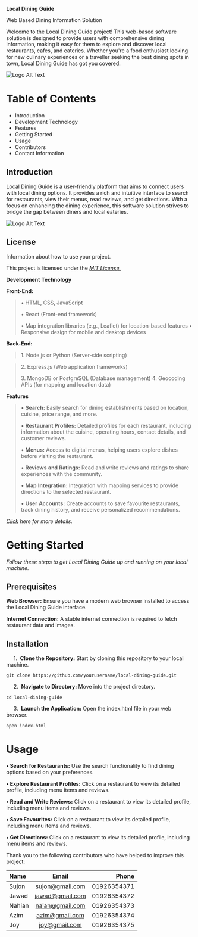 **Local** **Dining** **Guide**

Web Based Dining Information Solution

Welcome to the Local Dining Guide project! This web-based software
solution is designed to provide users with comprehensive dining
information, making it easy for them to explore and discover local
restaurants, cafes, and eateries. Whether you\'re a food enthusiast
looking for new culinary experiences or a traveller seeking the best
dining spots in town, Local Dining Guide has got you covered.

![Logo Alt Text](https://owcdn.net/img/5991a690ddd19.png)


# Table of Contents
- Introduction
- Development Technology
- Features
- Getting Started
- Usage
- Contributors
- Contact Information

## Introduction
Local Dining Guide is a user-friendly platform that aims to connect users with local dining
options. It provides a rich and intuitive interface to search for restaurants, view their menus,
read reviews, and get directions. With a focus on enhancing the dining experience, this
software solution strives to bridge the gap between diners and local eateries.

![Logo Alt Text](https://resources.wobbjobs.com/resized/uploads/jobs-malaysia/company_images/29526/jobs-malaysia-tech-titan-group-1636427922_show.jpg)

## License
Information about how to use your project.

This project is licensed under the [*MIT License.*](www.bjitacademy.com)

**Development** **Technology**

**Front-End:**

> • HTML, CSS, JavaScript
>
> • React (Front-end framework)
>
> • Map integration libraries (e.g., Leaflet) for location-based
> features 
• Responsive design for mobile and desktop devices

**Back-End:**

> 1\. Node.js or Python (Server-side scripting) 

> 2\. Express.js (Web
> application frameworks)
>
> 3\. MongoDB or PostgreSQL (Database management) 
4\. Geocoding APIs (for mapping and location data)

**Features**

> • **Search:** Easily search for dining establishments based on
> location, cuisine, price range, and more.
>
> • **Restaurant** **Profiles:** Detailed profiles for each restaurant,
> including information about the cuisine, operating hours, contact
> details, and customer reviews.
>
> • **Menus:** Access to digital menus, helping users explore dishes
> before visiting the restaurant.
>
> • **Reviews** **and** **Ratings:** Read and write reviews and ratings
> to share experiences with the community.
>
> • **Map** **Integration:** Integration with mapping services to
> provide directions to the selected restaurant.
>
> • **User** **Accounts:** Create accounts to save favourite
> restaurants, track dining history, and receive personalized
> recommendations.

[*Click*](http://bjitacademy.com/) *here* *for* *more* *details.*

# Getting Started
*Follow these steps to get Local Dining Guide up and running on your local machine.*

## Prerequisites
**Web Browser:** Ensure you have a modern web browser installed to access the Local Dining 
Guide interface.

**Internet Connection:** A stable internet connection is required to fetch restaurant data and 
images.

## Installation
&nbsp;&nbsp;&nbsp;&nbsp;&nbsp;1.&nbsp;&nbsp;**Clone the Repository:** Start by cloning this repository to your local machine.


```
git clone https://github.com/yourusername/local-dining-guide.git
```

&nbsp;&nbsp;&nbsp;&nbsp;&nbsp;2.&nbsp;&nbsp;**Navigate to Directory:** Move into the project directory.


```
cd local-dining-guide

```



&nbsp;&nbsp;&nbsp;&nbsp;&nbsp;3.&nbsp;&nbsp;**Launch the Application:** Open the index.html file in your web browser.


```
open index.html
```

# Usage
**• Search for Restaurants:** Use the search functionality to find dining options 
based on your preferences.

**• Explore Restaurant Profiles:** Click on a restaurant to view its detailed profile, 
including menu items and reviews.

**• Read and Write Reviews:** Click on a restaurant to view its detailed profile, 
including menu items and reviews.

**• Save Favourites:** Click on a restaurant to view its detailed profile, 
including menu items and reviews.

**• Get Directions:** Click on a restaurant to view its detailed profile, 
including menu items and reviews.

Thank you to the following contributors who have helped to improve this project:

| Name | Email | Phone|
| :------------ |:---------------:| -----:|
| Sujon     | sujon@gmail.com | 01926354371
| Jawad    | jawad@gmail.com      |   01926354372 |
| Nahian | naian@gmail.com       |    01926354373 |
| Azim |azim@gmail.com      |    01926354374 |
| Joy | joy@gmail.com       |    01926354375 |


